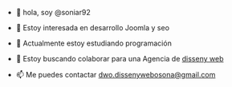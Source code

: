 - 👋 hola, soy @soniar92

- 👀 Estoy interesada en desarrollo Joomla y seo

- 🌱 Actualmente estoy estudiando programación

- 💞️ Estoy buscando colaborar para una Agencia de <a href="https://dissenywebosona.cat/"> disseny web</a>

- 📫 Me puedes contactar dwo.dissenywebosona@gmail.com

<!---
soniar92/soniar92 is a ✨ special ✨ repository because its `README.md` (this file) appears on your GitHub profile.
You can click the Preview link to take a look at your changes.
--->
